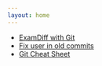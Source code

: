 ```yaml
---
layout: home
---
```


- [ExamDiff with Git](examdiff-with-git.html)
- [Fix user in old commits](fix-user-in-old-commits.html)
- [Git Cheat Sheet](git-cheat-sheet.html)

